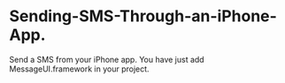 Sending-SMS-Through-an-iPhone-App.
==================================

Send a SMS from your iPhone app. You have just add MessageUI.framework in your project.